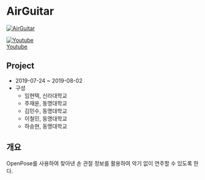 # AirGuitar

[![AirGuitar](http://img.youtube.com/watch?v=RaQGj5DZogk/0.jpg)](https://www.youtube.com/watch?v=RaQGj5DZogk)

[![Youtube](http://img.youtube.com/vi/YiHAZ-QiMNA/0.jpg)](https://youtu.be/YiHAZ-QiMNA)  
[Youtube](https://www.youtube.com/watch?v=YiHAZ-QiMNA)  

## Project
- 2019-07-24 \~ 2019-08-02
- 구성
   - 임현택, 신라대학교
   - 주재윤, 동명대학교
   - 김민수, 동명대학교
   - 이철민, 동명대학교
   - 하승현, 동명대학교

## 개요
OpenPose를 사용하여 찾아낸 손 관절 정보를 활용하여 악기 없이 연주할 수 있도록 한다.

